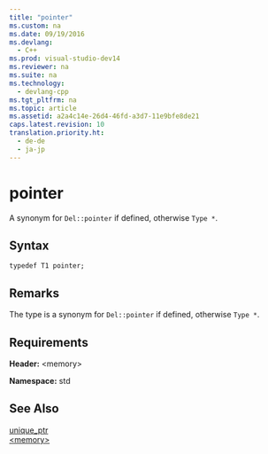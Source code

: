 ```yaml
---
title: "pointer"
ms.custom: na
ms.date: 09/19/2016
ms.devlang: 
  - C++
ms.prod: visual-studio-dev14
ms.reviewer: na
ms.suite: na
ms.technology: 
  - devlang-cpp
ms.tgt_pltfrm: na
ms.topic: article
ms.assetid: a2a4c14e-26d4-46fd-a3d7-11e9bfe8de21
caps.latest.revision: 10
translation.priority.ht: 
  - de-de
  - ja-jp
---
```

# pointer
A synonym for `Del::pointer` if defined, otherwise `Type *`.  
  
## Syntax  
  
```  
typedef T1 pointer;  
```  
  
## Remarks  
 The type is a synonym for `Del::pointer` if defined, otherwise `Type *`.  
  
## Requirements  
 **Header:** <memory\>  
  
 **Namespace:** std  
  
## See Also  
 [unique_ptr](../vs140/unique_ptr-Class.md)   
 [<memory\>](../vs140/-memory-.md)